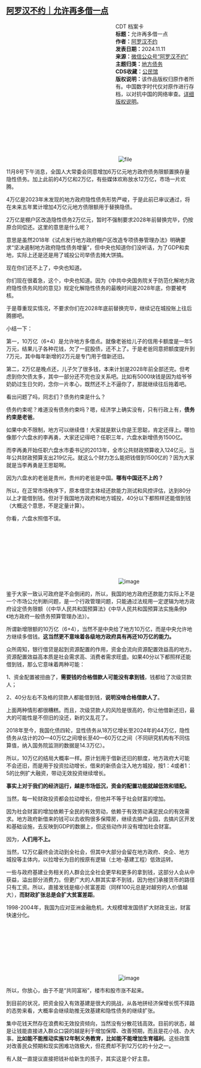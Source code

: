 <!--1731326315000-->
[阿罗汉不约｜允许再多借一点](https://chinadigitaltimes.net/chinese/712964.html)
------

<div style="width:42%;float:right;padding-left:20px;"><div class="su-spoiler su-spoiler-style-fancy su-spoiler-icon-chevron-circle su-spoiler-closed" data-scroll-offset="0" data-anchor-in-url="no"><div class="su-spoiler-title" tabindex="0" role="button"><span class="su-spoiler-icon"></span>CDT 档案卡</div><div class="su-spoiler-content su-u-clearfix su-u-trim"><strong>标题：</strong>允许再多借一点<br><strong>作者：</strong><a href="https://chinadigitaltimes.net/space/阿罗汉不约" target="_blank">阿罗汉不约</a><br><strong>发表日期：</strong>2024.11.11<br><strong>来源：</strong><a href="https://archive.ph/?url=https://mp.weixin.qq.com/s/o1hWypYy7Vcvt40BpoD-IQ" target="_blank">微信公众号“阿罗汉不约”</a><br><strong>主题归类：</strong><a href="https://chinadigitaltimes.net/space/地方债务" target="_blank">地方债务</a><br><strong>CDS收藏：</strong><a href="https://chinadigitaltimes.net/space/%E5%85%AC%E6%B0%91%E9%A6%86" target="_blank" rel="noopener">公民馆</a><br><strong>版权说明：</strong>该作品版权归原作者所有。中国数字时代仅对原作进行存档，以对抗中国的网络审查。<a href="https://chinadigitaltimes.net/chinese/copyright">详细版权说明</a>。</div></div></div><p><img decoding="async" src="data:image/svg+xml,%3Csvg%20xmlns='http://www.w3.org/2000/svg'%20viewBox='0%200%200%200'%3E%3C/svg%3E" alt="file" data-lazy-src="https://chinadigitaltimes.net/chinese/files/2024/11/image-1731325871181.png"><noscript><img decoding="async" src="https://chinadigitaltimes.net/chinese/files/2024/11/image-1731325871181.png" alt="file"></noscript></p><p>11月8号下午消息，全国人大常委会同意增加6万亿元地方政府债务限额置换存量隐性债务。加上此前的4万亿和2万亿，有些媒体欢称放水12万亿，市场一片欢腾。</p><p>4万亿是2023年末发现的地方政府隐性债务形势严峻，于是此前已审议通过，将在未来五年累计增加4万亿元地方债限额用于替换隐债。</p><p>2万亿是棚户区改造隐性债务2万亿元，暂时不强制要求2028年前替换完毕，仍按原合同偿还。这里的意思是什么呢？</p><p>意思是虽然2018年《试点发行地方政府棚户区改造专项债券管理办法》明确要求“坚决遏制地方政府隐性债务增量”，但中央也知道你们没听话，为了GDP和卖地，实际上还是还是用了城投公司举债去摊大饼搞。</p><p>现在你们还不上了，中央也知道。</p><p>你们现在很着急，这个，中央也知道。因为《中共中央国务院关于防范化解地方政府隐性债务风险的意见》规定化解隐性债务的最晚时间是2028年底，你要被考核。</p><p>于是尊重现实情况，不要求你们在2028年底前替换完毕，继续记在城投账上往后腾挪吧。</p><p>小结一下：</p><p>第一，10万亿（6+4）是允许地方多借点。就像老爸给儿子的信用卡额度是一年5万元，结果儿子各种花钱，欠了一屁股债，还不上了。于是老爸同意把额度提升到7万元，其中每年新增的2万元是专门用于借新还旧。</p><p>第二，2万亿是晚点还，儿子欠了很多钱，本来计划是2028年前全部还完。但考虑到你欠债太多，其中一部分还不完也没关系吧。比如有5000块钱是因为给爷爷奶奶过生日欠的，念你一片孝心，既然还不上不逼你了，那就继续往后拖着吧。</p><p>看出问题了吗，同志们？债务约束是什么？</p><p>债务约束呢？难道没有债务约束吗？嗯，经济学上确实没有，只有行政上有，<strong>债务约束是老爸</strong>。</p><p>如果中央不限制，地方可以继续借！大家就是默认你是王思聪，肯定还得上。哪怕像那个六盘水的李再勇，大家还记得吧？任职三年，六盘水新增债务1500亿。</p><p>而李再勇开始任职六盘水市委书记的2013年，全市公共财政预算收入124亿元，当年公共财政预算支出219亿元。就这么个财力怎么能把钱借到1500亿的？因为大家就是当李再勇是王思聪啊。</p><p>因为六盘水的老爸是贵州，贵州的老爸是中国。<strong>哪有中国还不上的？</strong></p><p>所以，在正常市场秩序下，原本借贷主体经还款能力测试和风控评估，达到80分以上才能借到钱。但对于我国地方政府和地方城投，40分以下都照样还能借到钱（大概这个意思，不是定量计算）。</p><p>你看，六盘水照借不误。</p><p><img decoding="async" src="data:image/svg+xml,%3Csvg%20xmlns='http://www.w3.org/2000/svg'%20viewBox='0%200%200%200'%3E%3C/svg%3E" alt="image" data-lazy-src="https://chinadigitaltimes.net/chinese/files/2024/11/post-712964-6731f16b81aff.png"><noscript><img decoding="async" src="https://chinadigitaltimes.net/chinese/files/2024/11/post-712964-6731f16b81aff.png" alt="image"></noscript></p><p>鉴于大家一致认可政府是不会倒闭的，所以，我国的地方政府还款能力实际上不是一个市场公允判断问题，是一个行政管理问题，只能通过法规用一定逻辑为地方政府设定债务限额（《中华人民共和国预算法》《中华人民共和国预算法实施条例》《地方政府一般债务预算管理办法》）。</p><p>所谓新增限额的10万亿（6+4），当然不是中央给了地方10万亿，而是中央允许地方继续多借钱。<strong>这当然更不意味着各级地方政府具有再还10万亿的能力。</strong></p><p>众所周知，银行借贷是起到资源配置的作用，资金会流向资源配置效益高的地方。资源配置效益高本质是社会需求高、消费者需求旺盛。如果40分以下都照样还能借到钱，那么它意味着两种可能：</p><p>1、资金配置被扭曲了，<strong>需要钱的合格借款人可能没有拿到钱</strong>，钱都给了次级贷款人；</p><p>2、40分左右不及格的贷款人都能借到钱，<strong>说明没啥合格借款人了</strong>。</p><p>上面两种情形都很糟糕。而且，次级贷款人的风险是很高的，你让他借新还旧，最大的可能性是不但旧的没还，新的又乱花了。</p><p>2018年至今，我国化债四轮，显性债务从18万亿增长至2024年的44万亿，隐性债务从估计的20—40万亿之间增长至40—60万亿之间（不同研究机构有不同估算值，纳入国务院监测的数据是14.3万亿）。</p><p>所以，10万亿的结局大概率一样。原计划用于借新还旧的额度，地方政府大可能不会还旧，而是用于投资拉动增长，借来的新债会注入地方城投，按1：4或者1：5的比例扩大融资，带动无效投资继续增长。</p><p><strong>事实上对于我们的经济运行，越是市场低沉，资金的配置功能就越低效和错配。</strong></p><p>当然，每一轮财政投资都会拉动增长，但他并不等于社会财富的增加。</p><p>因为社会财富的增加依赖于全民的有效劳动，依赖于有效劳动满足民众的有效需求。地方政府新借来的钱可以去收购很多保障房，继续去搞产业园，去搞片区开发和基础设施，去反映到GDP的数据上，但这些动作并没有增加社会财富。</p><p>因为，<strong>人们用不上。</strong></p><p>当然，12万亿最终会流动到全社会，但其中大部分会留在地方政府、央企、地方城投等主体内，以拉增长为目的按原有逻辑（土地-基建工程）低效运转。</p><p>一些与政府基建业务相关的人群会比全社会更早和更多的拿到钱，这部分人会从中获益，溢出部分消费力。但更广大的人群其实拿不到钱，因为他们承接货币的路径只有工资。所以，直接发钱是缩小贫富差距（同样100元总是对越穷的人价值越大），<strong>而财政扩张总是会扩大贫富差距</strong>。</p><p>1998-2004年，我国为应对亚洲金融危机，大规模增发国债扩大财政支出，财富快速分化。</p><p><img decoding="async" src="data:image/svg+xml,%3Csvg%20xmlns='http://www.w3.org/2000/svg'%20viewBox='0%200%200%200'%3E%3C/svg%3E" alt="image" data-lazy-src="https://chinadigitaltimes.net/chinese/files/2024/11/post-712964-6731f16b8bcce.png"><noscript><img decoding="async" src="https://chinadigitaltimes.net/chinese/files/2024/11/post-712964-6731f16b8bcce.png" alt="image"></noscript></p><p>所以，你放心，由于不是“共同富裕”，楼市和股市涨不起来。</p><p>到目前的状况，把资金投入有效基建是很大的挑战，从各地拼经济保增长慌不择路的态势来看，大概率会继续助推无效基建和隐性债务的继续扩张。</p><p>集中花钱天然存在浪费和无效投资倾向，当然没有分散花钱高效。目前的状态，越是让钱能直接进入群众口袋的越是利于增加保障、改善预期，而且是花小钱、办大事。<strong>比如能不能推动实施12年制义务教育，比如能不能增加生育福利</strong>。这些政策对改善民众预期和现实困难功效极大，但花费却不到12万亿的十分之一。</p><p>有人就一直提议直接把钱补给新生的孩子，其实这是个好主意。</p><div class="addtoany_share_save_container addtoany_content addtoany_content_bottom"><div class="a2a_kit a2a_kit_size_32 addtoany_list" data-a2a-url="https://chinadigitaltimes.net/chinese/712964.html" data-a2a-title="阿罗汉不约｜允许再多借一点"><a class="a2a_button_facebook" href="https://www.addtoany.com/add_to/facebook?linkurl=https%3A%2F%2Fchinadigitaltimes.net%2Fchinese%2F712964.html&amp;linkname=%E9%98%BF%E7%BD%97%E6%B1%89%E4%B8%8D%E7%BA%A6%EF%BD%9C%E5%85%81%E8%AE%B8%E5%86%8D%E5%A4%9A%E5%80%9F%E4%B8%80%E7%82%B9" title="Facebook" rel="nofollow noopener" target="_blank"></a><a class="a2a_button_twitter" href="https://www.addtoany.com/add_to/twitter?linkurl=https%3A%2F%2Fchinadigitaltimes.net%2Fchinese%2F712964.html&amp;linkname=%E9%98%BF%E7%BD%97%E6%B1%89%E4%B8%8D%E7%BA%A6%EF%BD%9C%E5%85%81%E8%AE%B8%E5%86%8D%E5%A4%9A%E5%80%9F%E4%B8%80%E7%82%B9" title="Twitter" rel="nofollow noopener" target="_blank"></a><a class="a2a_button_telegram" href="https://www.addtoany.com/add_to/telegram?linkurl=https%3A%2F%2Fchinadigitaltimes.net%2Fchinese%2F712964.html&amp;linkname=%E9%98%BF%E7%BD%97%E6%B1%89%E4%B8%8D%E7%BA%A6%EF%BD%9C%E5%85%81%E8%AE%B8%E5%86%8D%E5%A4%9A%E5%80%9F%E4%B8%80%E7%82%B9" title="Telegram" rel="nofollow noopener" target="_blank"></a><a class="a2a_button_reddit" href="https://www.addtoany.com/add_to/reddit?linkurl=https%3A%2F%2Fchinadigitaltimes.net%2Fchinese%2F712964.html&amp;linkname=%E9%98%BF%E7%BD%97%E6%B1%89%E4%B8%8D%E7%BA%A6%EF%BD%9C%E5%85%81%E8%AE%B8%E5%86%8D%E5%A4%9A%E5%80%9F%E4%B8%80%E7%82%B9" title="Reddit" rel="nofollow noopener" target="_blank"></a><a class="a2a_button_whatsapp" href="https://www.addtoany.com/add_to/whatsapp?linkurl=https%3A%2F%2Fchinadigitaltimes.net%2Fchinese%2F712964.html&amp;linkname=%E9%98%BF%E7%BD%97%E6%B1%89%E4%B8%8D%E7%BA%A6%EF%BD%9C%E5%85%81%E8%AE%B8%E5%86%8D%E5%A4%9A%E5%80%9F%E4%B8%80%E7%82%B9" title="WhatsApp" rel="nofollow noopener" target="_blank"></a><a class="a2a_button_email" href="https://www.addtoany.com/add_to/email?linkurl=https%3A%2F%2Fchinadigitaltimes.net%2Fchinese%2F712964.html&amp;linkname=%E9%98%BF%E7%BD%97%E6%B1%89%E4%B8%8D%E7%BA%A6%EF%BD%9C%E5%85%81%E8%AE%B8%E5%86%8D%E5%A4%9A%E5%80%9F%E4%B8%80%E7%82%B9" title="Email" rel="nofollow noopener" target="_blank"></a><a class="a2a_button_copy_link" href="https://www.addtoany.com/add_to/copy_link?linkurl=https%3A%2F%2Fchinadigitaltimes.net%2Fchinese%2F712964.html&amp;linkname=%E9%98%BF%E7%BD%97%E6%B1%89%E4%B8%8D%E7%BA%A6%EF%BD%9C%E5%85%81%E8%AE%B8%E5%86%8D%E5%A4%9A%E5%80%9F%E4%B8%80%E7%82%B9" title="Copy Link" rel="nofollow noopener" target="_blank"></a><a class="a2a_dd addtoany_share_save addtoany_share" href="https://www.addtoany.com/share"></a></div></div>
